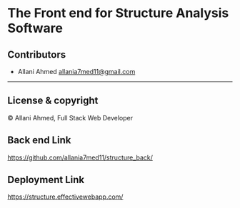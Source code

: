 # The Front end for Structure Analysis Software

## Contributors
- Allani Ahmed <allania7med11@gmail.com>

---
## License & copyright
© Allani Ahmed, Full Stack Web Developer

## Back end Link
https://github.com/allania7med11/structure_back/

## Deployment Link
https://structure.effectivewebapp.com/